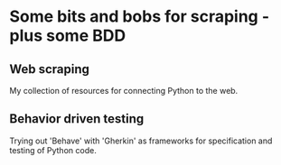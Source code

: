 # Some bits and bobs for scraping - plus some BDD

## Web scraping
My collection of resources for connecting Python to the web.

## Behavior driven testing
Trying out 'Behave' with 'Gherkin' as frameworks for specification and testing
of Python code.
